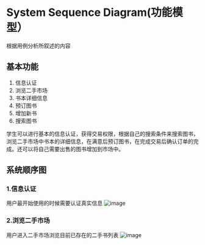 # System Sequence Diagram(功能模型）
根据用例分析所叙述的内容
## 基本功能
1.	信息认证
2.	浏览二手市场
3.	书本详细信息
4.	预订图书
5.	增加新书
6.	搜索图书

学生可以进行基本的信息认证，获得交易权限，根据自己的搜索条件来搜索图书，浏览二手市场中书本的详细信息，在满意后预订图书，在完成交易后确认订单的完成。还可以将自己需要出售的图书增加到市场中。

## 系统顺序图
### 1.信息认证
用户最开始使用的时候需要认证真实信息
![image](https://github.com/resisterdkdk/Mini-Program-for-used-books/blob/master/img/06-05-01.png)

### 2.浏览二手市场
用户进入二手市场浏览目前已存在的二手书列表
![image](https://github.com/resisterdkdk/Mini-Program-for-used-books/blob/master/img/06-05-02.png)
